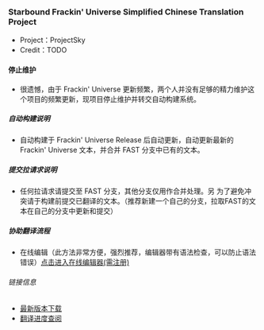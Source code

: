 ### Starbound Frackin' Universe Simplified Chinese Translation Project
* Project：ProjectSky
* Credit：TODO

#### 停止维护
* 很遗憾，由于 Frackin' Universe 更新频繁，两个人并没有足够的精力维护这个项目的频繁更新，现项目停止维护并转交自动构建系统。

##### 自动构建说明
* 自动构建于 Frackin' Universe Release 后自动更新，自动更新最新的 Frackin' Universe 文本，并合并 FAST 分支中已有的文本。

##### 提交拉请求说明
* 任何拉请求请提交至 FAST 分支，其他分支仅用作合并处理。另 为了避免冲突请于构建前提交已翻译的文本。（推荐新建一个自己的分支，拉取FAST的文本在自己的分支中更新和提交）

##### 协助翻译流程
* 在线编辑（此方法非常方便，强烈推荐，编辑器带有语法检查，可以防止语法错误）[点击进入在线编辑器(需注册)](https://gitlab.imsky.cc:666/-/ide/project/ProjectSky/FrackinUniverse-sChinese-Project/edit/FAST)

###### 链接信息
* [最新版本下载](https://github.com/ProjectSky/FrackinUniverse-sChinese-Project/releases)
* [翻译进度查阅](https://projectsky.github.io/FrackinUniverse-sChinese)
